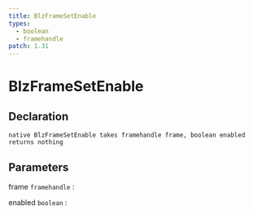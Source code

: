 ```yaml
---
title: BlzFrameSetEnable
types:
  - boolean
  - framehandle
patch: 1.31
---
```


# BlzFrameSetEnable

## Declaration

```jass
native BlzFrameSetEnable takes framehandle frame, boolean enabled returns nothing
```

## Parameters
frame `framehandle`
: 

enabled `boolean`
: 
